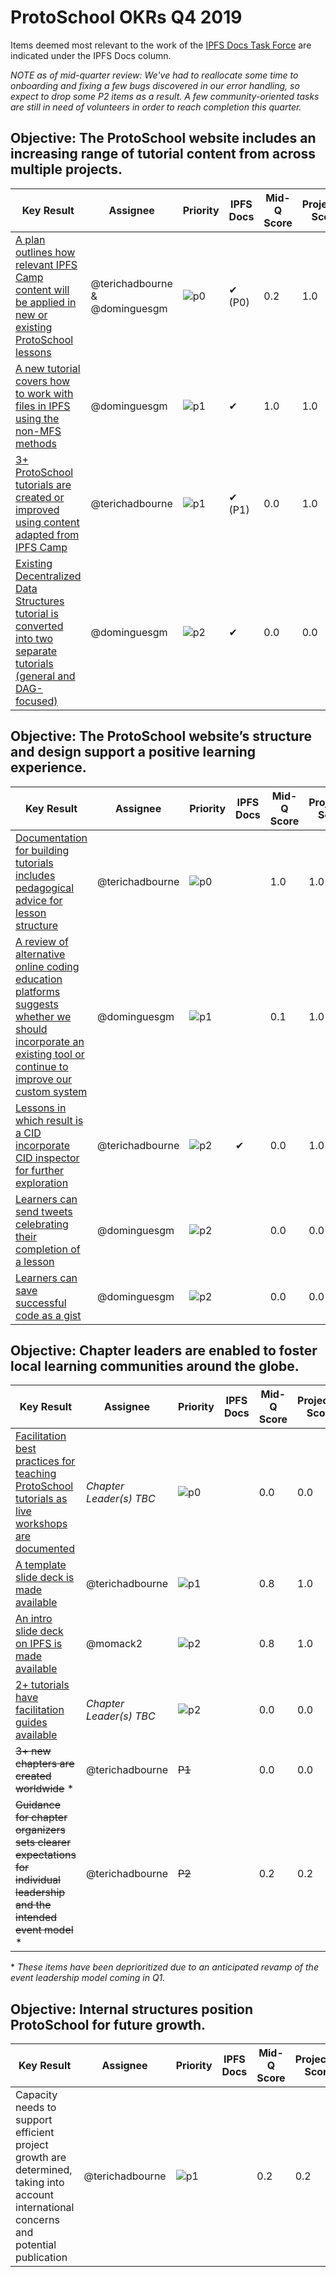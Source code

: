 # ProtoSchool OKRs Q4 2019

Items deemed most relevant to the work of the [IPFS Docs Task Force](https://github.com/ipfs/docs) are indicated under the IPFS Docs column.

_NOTE as of mid-quarter review: We've had to reallocate some time to onboarding and fixing a few bugs discovered in our error handling, so expect to drop some P2 items as a result. A few community-oriented tasks are still in need of volunteers in order to reach completion this quarter._

## Objective: The ProtoSchool website includes an increasing range of tutorial content from across multiple projects.

| Key Result | Assignee | Priority |  IPFS Docs | Mid-Q Score | Projected Score | Final Score |
| ---------- | -------- | -------- | ----------- | ----------- |--------------- | ----------- |
| [A plan outlines how relevant IPFS Camp content will be applied in new or existing ProtoSchool lessons](https://github.com/ProtoSchool/protoschool.github.io/issues/261) | @terichadbourne & @dominguesgm | ![p0](https://ipfs.io/ipfs/QmV88khHDJEXi7wo6o972MZWY661R9PhrZW6dvpFP6jnMn/p0.svg) | &#10004; (P0) |0.2 | 1.0 | |
| [A new tutorial covers how to work with files in IPFS using the non-MFS methods](https://github.com/ProtoSchool/protoschool.github.io/issues/203) |   @dominguesgm | ![p1](https://ipfs.io/ipfs/QmV88khHDJEXi7wo6o972MZWY661R9PhrZW6dvpFP6jnMn/p1.svg) | &#10004; | 1.0| 1.0 |  |
| [3+ ProtoSchool tutorials are created or improved using content adapted from IPFS Camp](https://github.com/ProtoSchool/protoschool.github.io/issues/307)   | @terichadbourne | ![p1](https://ipfs.io/ipfs/QmV88khHDJEXi7wo6o972MZWY661R9PhrZW6dvpFP6jnMn/p1.svg)  |  &#10004; (P1)   | 0.0 | 1.0  |   |
| [Existing Decentralized Data Structures tutorial is converted into two separate tutorials (general and DAG-focused)](https://github.com/ProtoSchool/protoschool.github.io/issues/185) | @dominguesgm | ![p2](https://ipfs.io/ipfs/QmV88khHDJEXi7wo6o972MZWY661R9PhrZW6dvpFP6jnMn/p2.svg) | &#10004; | 0.0 | 0.0 | ||



## Objective: The ProtoSchool website’s structure and design support a positive learning experience.

| Key Result | Assignee | Priority | IPFS Docs | Mid-Q Score | Projected Score | Final Score |
| ---------- | -------- | -------- | --------- |----------- | --------------- | ----------- |
| [Documentation for building tutorials includes pedagogical advice for lesson structure](https://github.com/ProtoSchool/protoschool.github.io/issues/253) |@terichadbourne|![p0](https://ipfs.io/ipfs/QmV88khHDJEXi7wo6o972MZWY661R9PhrZW6dvpFP6jnMn/p0.svg)|  | 1.0 | 1.0 |  |
| [A review of alternative online coding education platforms suggests whether we should incorporate an existing tool or continue to improve our custom system](https://github.com/ProtoSchool/protoschool.github.io/issues/264) | @dominguesgm  | ![p1](https://ipfs.io/ipfs/QmV88khHDJEXi7wo6o972MZWY661R9PhrZW6dvpFP6jnMn/p1.svg)  |   | 0.1 | 1.0 |   |
| [Lessons in which result is a CID incorporate CID inspector for further exploration](https://github.com/ProtoSchool/protoschool.github.io/issues/299)   |  @terichadbourne  |  ![p2](https://ipfs.io/ipfs/QmV88khHDJEXi7wo6o972MZWY661R9PhrZW6dvpFP6jnMn/p2.svg) | &#10004;  | 0.0  | 1.0  |   |
| [Learners can send tweets celebrating their completion of a lesson](https://github.com/ProtoSchool/protoschool.github.io/issues/243)   |  @dominguesgm  | ![p2](https://ipfs.io/ipfs/QmV88khHDJEXi7wo6o972MZWY661R9PhrZW6dvpFP6jnMn/p2.svg)  |   | 0.0  | 0.0  |   |
| [Learners can save successful code as a gist](https://github.com/ProtoSchool/protoschool.github.io/issues/243)    | @dominguesgm   | ![p2](https://ipfs.io/ipfs/QmV88khHDJEXi7wo6o972MZWY661R9PhrZW6dvpFP6jnMn/p2.svg)  |    | 0.0  |0.0 |   |   |


## Objective: Chapter leaders are enabled to foster local learning communities around the globe.

| Key Result | Assignee | Priority | IPFS Docs | Mid-Q Score | Projected Score | Final Score |
| ---------- | -------- | -------- | --------- |----------- | --------------- | ----------- |
| [Facilitation best practices for teaching ProtoSchool tutorials as live workshops are documented](https://github.com/ProtoSchool/organizing/issues/58) | _Chapter Leader(s) TBC_ |![p0](https://ipfs.io/ipfs/QmV88khHDJEXi7wo6o972MZWY661R9PhrZW6dvpFP6jnMn/p0.svg)  |  | 0.0 | 0.0  | |
| [A template slide deck is made available](https://github.com/ProtoSchool/organizing/issues/62) |  @terichadbourne | ![p1](https://ipfs.io/ipfs/QmV88khHDJEXi7wo6o972MZWY661R9PhrZW6dvpFP6jnMn/p1.svg)  |   | 0.8  |  1.0   | |
| [An intro slide deck on IPFS is made available](https://github.com/ProtoSchool/organizing/issues/63)  | @momack2  |  ![p2](https://ipfs.io/ipfs/QmV88khHDJEXi7wo6o972MZWY661R9PhrZW6dvpFP6jnMn/p2.svg)  |   |  0.8 | 1.0  |   |
| [2+ tutorials have facilitation guides available](https://github.com/ProtoSchool/organizing/issues/58)  | _Chapter Leader(s) TBC_  | ![p2](https://ipfs.io/ipfs/QmV88khHDJEXi7wo6o972MZWY661R9PhrZW6dvpFP6jnMn/p2.svg)   |   | 0.0  | 0.0  |   |
| ~~3+ new chapters are created worldwide~~ * |  @terichadbourne|  ~~P1~~  |   |  0.0 | 0.0  |  |
|~~Guidance for chapter organizers sets clearer expectations for individual leadership and the intended event model~~ * | @terichadbourne | ~~P2~~| | 0.2 | 0.2 |  ||

\* _These items have been deprioritized due to an anticipated revamp of the event leadership model coming in Q1._



## Objective: Internal structures position ProtoSchool for future growth.

| Key Result | Assignee | Priority |  IPFS Docs | Mid-Q Score | Projected Score | Final Score |
| ---------- | -------- | ----------- | --------- |--------------- | ----------- |----------- |
| Capacity needs to support efficient project growth are determined, taking into account international concerns and potential publication |  @terichadbourne | ![p1](https://ipfs.io/ipfs/QmV88khHDJEXi7wo6o972MZWY661R9PhrZW6dvpFP6jnMn/p1.svg) |  | 0.2 |  0.2 |  | |
